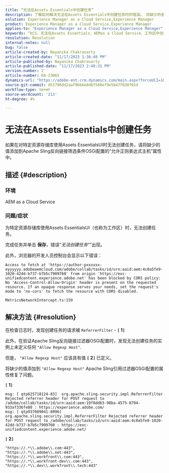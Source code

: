 ```yaml
---
title: “无法在Assets Essentials中创建任务”
description: 了解如何解决无法在Assets Essentials中创建任务时的错误。 将缺少的值添加到“Allow Regexp Host”属性。
solution: Experience Manager as a Cloud Service,Experience Manager
product: Experience Manager as a Cloud Service,Experience Manager
applies-to: "Experience Manager as a Cloud Service,Experience Manager"
keywords: “KCS，无法在Assets Essentials、AEMas a Cloud Service、工作区中创建任务”
resolution: Resolution
internal-notes: null
bug: false
article-created-by: Nayanika Chakravarty
article-created-date: "11/17/2023 1:36:48 PM"
article-published-by: Nayanika Chakravarty
article-published-date: "11/17/2023 2:48:31 PM"
version-number: 2
article-number: KA-23065
dynamics-url: "https://adobe-ent.crm.dynamics.com/main.aspx?forceUCI=1&pagetype=entityrecord&etn=knowledgearticle&id=715f8f59-4e85-ee11-8179-6045bd0065b6"
source-git-commit: d51796dd2aaf9bb6e8d6f580ef9e5647f038f01d
workflow-type: tm+mt
source-wordcount: '213'
ht-degree: 4%

---
```


# 无法在Assets Essentials中创建任务


如果在对特定资源存储库使用Assets EssentialsUI时无法创建任务，请将缺少的值添加到Apache Sling反向链接筛选条件OSGi配置的“允许正则表达式主机”属性中。

## 描述 {#description}


### 环境

AEM as a Cloud Service

### 问题/症状

为特定资源存储库使用Assets EssentialsUI（也称为工作区）时，无法创建任务。

完成任务并单击 <b>保存</b>，错误“*无法创建任务*“”出现。

此外，浏览器的开发人员控制台会显示以下错误：


```
Access to fetch at 'https://author-pxxxxxx-eyyyyyy.adobeaemcloud.com/adobe/collab/tasks/id/urn:aaid:aem:4c0a5fe9-1020-42dd-b737-b7b5c7909760' from origin 'https://exc-unifiedcontent.experience.adobe.net' has been blocked by CORS policy: 
No 'Access-Control-Allow-Origin' header is present on the requested resource. If an opaque response serves your needs, set the request's mode to 'no-cors' to fetch the resource with CORS disabled.

MetricsNetworkIntercept.ts:159
```



## 解决方法 {#resolution}


在检查日志时，发现创建任务的请求被 `ReferrerFilter` - <b>`[` 1`]` </b>

此外，在验证Apache Sling反向链接过滤器OSGi配置时，发现无法创建任务的实例上未定义任何 `"Allow Regexp Host"`.

但是， `"Allow Regexp Host"` 应该具有值 <b>`[` 2`]` </b> 已定义。

将缺少的值添加到 `"Allow Regexp Host"` Apache Sling引用过滤器OSGi配置的属性修复了问题。

<b>`[` 1`]` </b>


```
msg: [ qtp625718124-83]  org.apache.sling.security.impl.ReferrerFilter Rejected referrer header for POST request to /adobe/collab/tasks/id/urn:aaid:aem:19f8dd63-98ba-4575-8794-933af336fe88 : https://experience.adobe.com/
msg: [ qtp937089041-8996]  org.apache.sling.security.impl.ReferrerFilter Rejected referrer header for POST request to /adobe/collab/tasks/id/urn:aaid:aem:4c0a5fe9-1020-42dd-b737-b7b5c7909760 : https://exc-unifiedcontent.experience.adobe.net/
```


<b>`[` 2`]` </b>


```
"https://.*\\.adobe\\.com:443",
"https://.*\\.adobe\\.net:443",
"https://.*\\.workfront\\.com:443",
"https://.*\\.workfront-dev\\.com:443",
"https://.*\\.dev\\.workfront\\.tech:443"
```

